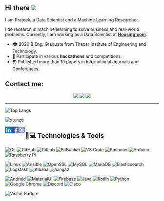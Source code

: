 ## Hi there <img src="https://media.giphy.com/media/hvRJCLFzcasrR4ia7z/giphy.gif" width="25px"></a>

I am Prateek, a Data Scientist and a Machine Learning Researcher.

I do research in machine learning to solve business and real-world problems. Currently, I am working as a Data Scientist at **[Housing.com](https://www.housing.com/)**.
* 🎓 2020 B.Eng. Graduate from Thapar Institute of Engineering and Technology.
* 🧠 Participate in various **hackathons** and competitions.
* 🌏 Published more than 10 papers in International Journals and Conferences.

<!-- ### 🏆 Recent achievements 
* 🏆 2021 **[KIEE 52nd Summer Conference](https://conf.kiee.or.kr/)** Excellence Award (as co-author);
* 🥉 2021 **[JunctionX Seoul](https://app.hackjunction.com/events/junctionx-seoul)** Hackathon Finalist (3rd winner in SIA Track with project SmartChange);
* 🥉 2020 **IEEE Seoul Section Student Paper Contest** Bronze Award (as 2nd author);
* 🥉 2020 **[JunctionX Seoul](https://app.hackjunction.com/events/junctionx-seoul)** Hackathon Finalist (3rd winner in SIA Track with project SmartMonitor).
 -->
 
 ## Contact me:
 <p align = "center">
  <a href="https://www.instagram.com/pckraftwerk/"> <img src = "https://img.shields.io/badge/Instagram-E4405F?style=for-the-badge&logo=instagram&logoColor=white" width = 100></a>
  <a href = "https://twitter.com/pckraftwerk"><img src = "https://img.shields.io/badge/Twitter-1DA1F2?style=for-the-badge&logo=twitter&logoColor=white" width = 80></a>
 <a href = "https://www.linkedin.com/in/prateekchhikara/"><img src = "https://img.shields.io/badge/LinkedIn-0077B5?style=for-the-badge&logo=linkedin&logoColor=white" width = 87></a>
</p>

---

![Top Langs](https://github-readme-stats.vercel.app/api/top-langs/?username=prateekchhikara&layout=compact&title_color=007bff&text_color=e7e7e7&icon_color=007bff&bg_color=171c28)


<p align="left"><img src="https://komarev.com/ghpvc/?username=xtenzq&label=Profile%20views&color=0e75b6&style=flat" alt="xtenzq" />

<a href="" target="blank"><img align="left" src="icons/linkedin.svg" alt="xtenzq" width="22px" /></a>
<a href="https://fb.com/nrusetski" target="blank"><img align="left" src="icons/facebook.svg" alt="xtenzq" width="22px" /></a>
<a href="https://www.instagram.com/pckraftwerk/" target="blank"><img align="left" src="icons/instagram.svg" alt="xtenzq" width="22px" /></a></p>

## 🚀💻 Technologies & Tools

  ![Git](https://img.shields.io/badge/-Git-black?style=flat-square&logo=git)
  ![GitHub](https://img.shields.io/badge/-GitHub-181717?style=flat-square&logo=github)
  ![GitLab](https://img.shields.io/badge/-GitLab-FCA121?style=flat-square&logo=gitlab)
  ![BitBucket](https://img.shields.io/badge/-BitBucket-darkblue?style=flat-square&logo=bitbucket)
  ![VS Code](https://img.shields.io/badge/-VS%20Code-007ACC?style=flat-square&logo=visual-studio-code)
  ![Postman](https://img.shields.io/badge/Postman-black?style=flat-square&logo=postman)
  ![Arduino](https://img.shields.io/badge/Arduino-black?style=flat-square&logo=arduino)
  ![Raspberry Pi](https://img.shields.io/badge/-Raspberry%20Pi-C51A4A?style=flat-square&logo=Raspberry-Pi)
  
  ![Linux](https://img.shields.io/badge/Linux-black?style=flat-square&logo=linux)
  ![Ansible](https://img.shields.io/badge/Ansible-black?style=flat-square&logo=ansible)
  ![OpenSSL](https://img.shields.io/badge/OpenSSL-black?style=flat-square&logo=openssl)
  ![MySQL](https://img.shields.io/badge/-MySQL-black?style=flat-square&logo=mysql)
  ![MariaDB](https://img.shields.io/badge/MariaDB-black?style=flat-square&logo=mariadb)
  ![Elasticsearch](https://img.shields.io/badge/Elasticsearch-005571?style=flat-square&logo=elasticsearch)
  ![Logstash](https://img.shields.io/badge/Logstash-005571?style=flat-square&logo=logstash)
  ![Kibana](https://img.shields.io/badge/Kibana-005571?style=flat-square&logo=kibana)
  ![Icinga2](https://img.shields.io/badge/Icinga2-06062C?style=flat-square&logo=icinga)

  ![Android](https://img.shields.io/badge/Android-05150C?style=flat-square&logo=android)
  ![MaterialUI](https://img.shields.io/badge/-MatrialUI-0081CB?style=flat-square&logo=material-UI)
  ![Firebase](https://img.shields.io/badge/Firebase-black?style=flat-square&logo=firebase)
  ![Java](https://img.shields.io/badge/Java-orange?style=flat-square&logo=java)
  ![Kotlin]( https://img.shields.io/badge/Kotlin-black?style=flat-square&logo=kotlin)
  ![Python](https://img.shields.io/badge/-Python-black?style=flat-square&logo=Python)
  ![Google Chrome](https://img.shields.io/badge/Chrome-black?style=flat-square&logo=google-chrome)
  ![Discord](https://img.shields.io/badge/Discord-black?style=flat-square&logo=discord)
  ![Cisco](https://img.shields.io/badge/Cisco-black?style=flat-square&logo=cisco)

![Visitor Badge](https://visitor-badge.laobi.icu/badge?page_id=rafi0101.rafi0101)
